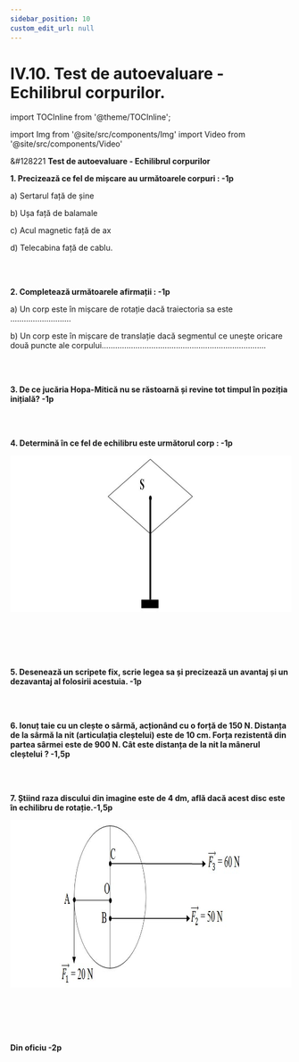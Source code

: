 ```yaml
---
sidebar_position: 10
custom_edit_url: null
---
```


# IV.10. Test de autoevaluare - Echilibrul corpurilor.


import TOCInline from '@theme/TOCInline';

<TOCInline toc={toc} />


import Img from '@site/src/components/Img'
import Video from '@site/src/components/Video'


<div class="alert alert--warning" role="alert">

&#128221 **Test de autoevaluare - Echilibrul corpurilor**


**1. Precizează ce fel de mișcare au următoarele corpuri : -1p**

a)	Sertarul față de șine

b)	Ușa față de balamale

c)	Acul magnetic față de ax

d)	Telecabina față de cablu.


<br></br>




**2. Completează următoarele afirmații : -1p**

a)	Un corp este în mișcare de rotație dacă traiectoria sa este ………………………

b)	Un corp este în mișcare de translație dacă segmentul ce unește oricare două puncte ale corpului……………………………………………………………….

<br></br>

**3. De ce jucăria Hopa-Mitică nu se răstoarnă și revine tot timpul în poziția inițială? -1p**

<br></br>


**4. Determină în ce fel de echilibru este următorul corp : -1p**



<Img className="img-responsive4" src="fizica/clasa7/capitolul4/4_10_Poza1_Schema_Exercitiul4.jpg" width="1000" height="280" />

<br></br>
<br></br>





**5. Desenează un scripete fix, scrie legea sa și precizează un avantaj și un dezavantaj al folosirii acestuia. -1p**


<br></br>

**6. Ionuț taie cu un clește o sârmă, acționând cu o forță de 150 N. Distanța de la sârmă la nit (articulația cleștelui) este de 10 cm. Forța rezistentă din partea sârmei este de 900 N. Cât este distanța de la nit la mânerul cleștelui ? -1,5p**


<br></br>

**7. Știind raza discului din imagine este de 4 dm, află dacă acest disc este în echilibru de rotație.-1,5p**




<Img className="img-responsive4" src="fizica/clasa7/capitolul4/4_10_Poza2_Schema_Exercitiul7.jpg" width="1000" height="300" />


<br></br>
<br></br>




**Din oficiu -2p**





</div>


